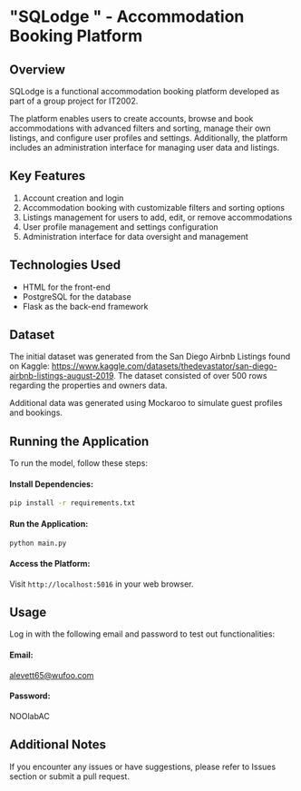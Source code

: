 # "SQLodge " - Accommodation Booking Platform

## Overview 

SQLodge is a functional accommodation booking platform developed as part of a group project for IT2002. 

The platform enables users to create accounts, browse and book accommodations with advanced filters and sorting, manage their own listings, and configure user profiles and settings. Additionally, the platform includes an administration interface for managing user data and listings.

## Key Features

1. Account creation and login
2. Accommodation booking with customizable filters and sorting options
3. Listings management for users to add, edit, or remove accommodations
4. User profile management and settings configuration
5. Administration interface for data oversight and management

## Technologies Used

- HTML for the front-end
- PostgreSQL for the database
- Flask as the back-end framework

## Dataset

The initial dataset was generated from the San Diego Airbnb Listings found on Kaggle: https://www.kaggle.com/datasets/thedevastator/san-diego-airbnb-listings-august-2019. The dataset consisted of over 500 rows regarding the properties and owners data. 

Additional data was generated using Mockaroo to simulate guest profiles and bookings. 

## Running the Application

To run the model, follow these steps:

#### Install Dependencies:

```bash
pip install -r requirements.txt
```

#### Run the Application:

```bash
python main.py
```

#### Access the Platform:

Visit `http://localhost:5016` in your web browser.

## Usage

Log in with the following email and password to test out functionalities:

#### Email: 
alevett65@wufoo.com 	
#### Password: 
NOOlabAC

## Additional Notes

If you encounter any issues or have suggestions, please refer to Issues section or submit a pull request. 



